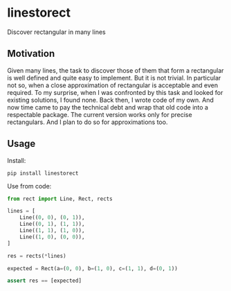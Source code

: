 # linestorect

Discover rectangular in many lines

## Motivation

Given many lines, the task to discover those of them that form a rectangular is
well defined and quite easy to implement. But it is not trivial. In particular
not so, when a close approximation of rectangular is acceptable and even
required. To my surprise, when I was confronted by this task and looked for
existing solutions, I found none. Back then, I wrote code of my own. And now
time came to pay the technical debt and wrap that old code into a respectable
package. The current version works only for precise rectangulars. And I plan to
do so for approximations too.

## Usage

Install:

```shell
pip install linestorect
```

Use from code:

```python
from rect import Line, Rect, rects

lines = [
    Line((0, 0), (0, 1)),
    Line((0, 1), (1, 1)),
    Line((1, 1), (1, 0)),
    Line((1, 0), (0, 0)),
]

res = rects(*lines)

expected = Rect(a=(0, 0), b=(1, 0), c=(1, 1), d=(0, 1))

assert res == [expected]
```
